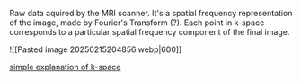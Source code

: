 Raw data aquired by the MRI scanner. It's a spatial frequency representation of the image, made by Fourier's Transform (?). Each point in k-space corresponds to a particular spatial frequency component of the final image.

![[Pasted image 20250215204856.webp|600]]

[simple explanation of k-space](https://mriquestions.com/what-is-k-space.html#)